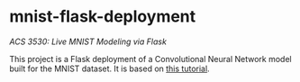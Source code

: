 # mnist-flask-deployment
<i>ACS 3530: Live MNIST Modeling via Flask</i>

This project is a Flask deployment of a Convolutional Neural Network model built for the MNIST dataset. It is based on [this tutorial](https://blog.paperspace.com/deploying-deep-learning-models-flask-web-python/).
